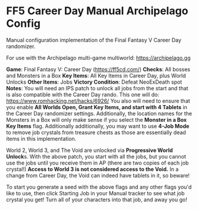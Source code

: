 # FF5 Career Day Manual Archipelago Config
Manual configuration implementation of the Final Fantasy V Career Day randomizer.

For use with the Archipelago multi-game multiworld: https://archipelago.gg

**Game**: Final Fantasy V: Career Day (https://ff5cd.com/)
**Checks**: All bosses and Monsters in a Box
**Key Items**: All Key Items in Career Day, plus World Unlocks
**Other Items**: Jobs
**Victory Condition**: Defeat NeoExDeath spot
**Notes**: You will need an IPS patch to unlock all jobs from the start and that is also compatible with the Career Day rando. This one will do: https://www.romhacking.net/hacks/6926/
You also will need to ensure that you enable **All Worlds Open, Grant Key Items, and start with 4 Tablets** in the Career Day randomizer settings. Additionally, the location names for the Monsters in a Box will only make sense if you select the **Monster in a Box Key Items** flag. Additionally additionally, you may want to use **4-Job Mode** to remove job crystals from treasure chests as those are essentially dead items in this implementation. 

World 2, World 3, and The Void are unlocked via **Progressive World Unlock**s.
With the above patch, you start with all the jobs, but you cannot use the jobs until you receive them in AP (there are two copies of each job crystal!)
**Access to World 3 is not considered access to the Void.** In a change from Career Day, the Void can indeed have tablets in it, so beware!

To start you generate a seed with the above flags and any other flags you'd like to use, then click Starting Job in your Manual tracker to see what job crystal you get! Turn all of your characters into that job, and away you go!
